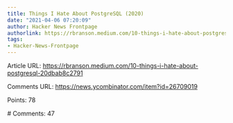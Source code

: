 ```yaml
---
title: Things I Hate About PostgreSQL (2020)
date: "2021-04-06 07:20:09"
author: Hacker News Frontpage
authorlink: https://rbranson.medium.com/10-things-i-hate-about-postgresql-20dbab8c2791
tags:
- Hacker-News-Frontpage
---
```


<p>Article URL: <a href="https://rbranson.medium.com/10-things-i-hate-about-postgresql-20dbab8c2791">https://rbranson.medium.com/10-things-i-hate-about-postgresql-20dbab8c2791</a></p>
<p>Comments URL: <a href="https://news.ycombinator.com/item?id=26709019">https://news.ycombinator.com/item?id=26709019</a></p>
<p>Points: 78</p>
<p># Comments: 47</p>
